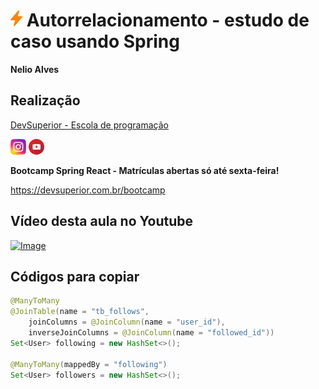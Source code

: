 # ![DevSuperior logo](https://raw.githubusercontent.com/devsuperior/bds-assets/main/ds/devsuperior-logo-small.png)  Autorrelacionamento - estudo de caso usando Spring
**Nelio Alves**

## Realização
[DevSuperior - Escola de programação](https://devsuperior.com.br)

[![DevSuperior no Instagram](https://raw.githubusercontent.com/devsuperior/bds-assets/main/ds/ig-icon.png)](https://instagram.com/devsuperior.ig)
[![DevSuperior no Youtube](https://raw.githubusercontent.com/devsuperior/bds-assets/main/ds/yt-icon.png)](https://youtube.com/devsuperior)

**Bootcamp Spring React - Matrículas abertas só até sexta-feira!**

https://devsuperior.com.br/bootcamp

## Vídeo desta aula no Youtube

[![Image](https://img.youtube.com/vi/mCOcn9LQkos/mqdefault.jpg "Vídeo no Youtube")](https://youtu.be/mCOcn9LQkos)

## Códigos para copiar

```java
@ManyToMany
@JoinTable(name = "tb_follows",
	joinColumns = @JoinColumn(name = "user_id"),
	inverseJoinColumns = @JoinColumn(name = "followed_id"))	
Set<User> following = new HashSet<>();

@ManyToMany(mappedBy = "following")
Set<User> followers = new HashSet<>();
```

